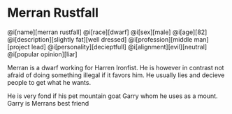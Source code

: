 # Merran Rustfall

@i[name][merran rustfall]
@i[race][dwarf]
@i[sex][male]
@i[age][82]
@i[description][slightly fat][well dressed]
@i[profession][middle man][project lead]
@i[personality][decieptfull]
@i[alignment][evil][neutral]
@i[popular opinion][liar]

Merran is a dwarf working for Harren Ironfist. He is however in contrast not afraid of doing something illegal if it favors him. He usually lies and decieve people to get what he wants.

He is very fond if his pet mountain goat Garry whom he uses as a mount. Garry is Merrans best friend
